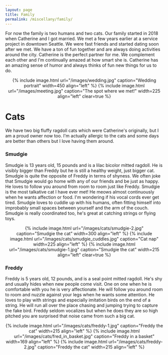 ```yaml
---
layout: page
title: Family
permalink: /miscellany/family/
---
```

For now the family is two humans and two cats. Our family started in 2018 when Catherine and I got married. We met a few years earlier at a service project in downtown Seattle. We were fast friends and started dating soon after we met. We have a ton of fun together and are always doing activities around the city. Catherine is the perfect partner for me. We complement each other and I'm continually amazed at how smart she is. Catherine has an amazing sense of humor and always thinks of fun new things for us to do.

<div style="text-align: center;">
  <div style="display: inline-block;">
    {% include image.html url="/images/wedding.jpg" caption="Wedding portrait" width=450 align="left" %}
    {% include image.html url="/images/meeting.jpg" caption="The spot where we met!" width=225 align="left" clear=true %}
  </div>
</div>

# Cats
We have two big fluffy ragdoll cats which were Catherine's originally, but I am a proud owner now too. I'm actually allergic to the cats and some days are better than others but I love having them around.

### Smudgie
Smudgie is 13 years old, 15 pounds and is a lilac bicolor mitted ragdoll. He is visibly bigger than Freddy but he is still a healthy weight, just bigger cat. Smudgie is quite the opposite of Freddy in terms of shyness. We often joke that Smudgie would go home with any of our friends and be just as happy. He loves to follow you around from room to room just like Freddy. Smudgie is the most talkative cat I have ever met! He meows almost continuously when he wants affection or food. I'm wondering if his vocal cords ever get tired. Smudgie loves to cuddle up with his humans, often fitting himself into improbably small spaces between yourself and the arm of the couch. Smudgie is really coordinated too, he's great at catching strings or flying toys.

<div style="text-align: center;">
  <div style="display: inline-block;">
    {% include image.html url="/images/cats/smudgie-2.jpg" caption="Smudgie the cat" width=300 align="left" %}
    {% include image.html url="/images/cats/smudgie_cuddles.jpg" caption="Cat nap" width=225 align="left" %}
    {% include image.html url="/images/cats/smudgie-1.jpg" caption="Smudgie the cat" width=215 align="left" clear=true %}
  </div>
</div>

### Freddy
Freddy is 5 years old, 12 pounds, and is a seal point mitted ragdoll. He's shy and usually hides when new people come visit. One on one when he is comfortable with you he is very affectionate. He will follow you around room to room and nuzzle against your legs when he wants some attention. He loves to play with strings and especially imitation birds on the end of a string. He will run all over the place chasing and jumping trying to capture the fake bird. Freddy seldom vocalizes but when he does they are so high pitched you are surprised that noise came from such a big cat.
<div style="text-align: center;">
  <div style="display: inline-block;">
    {% include image.html url="/images/cats/freddy-1.jpg" caption="Freddy the cat" width=215 align="left" %}
    {% include image.html url="/images/cats/fred_in_basket.jpg" caption="Freddy in a basket" width=169 align="left" %}
    {% include image.html url="/images/cats/freddy-2.jpg" caption="Freddy the cat" width=215 align="left" %}
  </div>
</div>